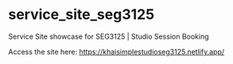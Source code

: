 # service_site_seg3125

Service Site showcase for SEG3125 | Studio Session Booking

Access the site here: https://khaisimplestudioseg3125.netlify.app/
